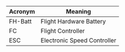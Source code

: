 | Acronym      | Meaning |
| -------- | ------- |
| FH-Batt  | Flight Hardware Battery    |
| FC | Flight Controller     |
| ESC    | Electronic Speed Controller    |

